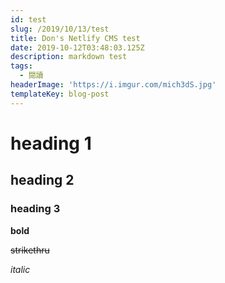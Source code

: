 ```yaml
---
id: test
slug: /2019/10/13/test
title: Don's Netlify CMS test
date: 2019-10-12T03:48:03.125Z
description: markdown test
tags:
  - 閱讀
headerImage: 'https://i.imgur.com/mich3dS.jpg'
templateKey: blog-post
---
```

# heading 1
## heading 2
### heading 3

**bold**

~~strikethru~~

_italic_
